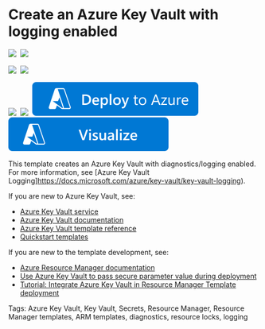 # Create an Azure Key Vault with logging enabled

<IMG SRC="https://azurequickstartsservice.blob.core.windows.net/badges/201-key-vault-with-logging-create/PublicLastTestDate.svg" />&nbsp;
<IMG SRC="https://azurequickstartsservice.blob.core.windows.net/badges/201-key-vault-with-logging-create/PublicDeployment.svg" />&nbsp;

<IMG SRC="https://azurequickstartsservice.blob.core.windows.net/badges/201-key-vault-with-logging-create/FairfaxLastTestDate.svg" />&nbsp;
<IMG SRC="https://azurequickstartsservice.blob.core.windows.net/badges/201-key-vault-with-logging-create/FairfaxDeployment.svg" />&nbsp;

<IMG SRC="https://azurequickstartsservice.blob.core.windows.net/badges/201-key-vault-with-logging-create/BestPracticeResult.svg" />&nbsp;
<IMG SRC="https://azurequickstartsservice.blob.core.windows.net/badges/201-key-vault-with-logging-create/CredScanResult.svg" />&nbsp;
<a href="https://portal.azure.com/#create/Microsoft.Template/uri/https%3A%2F%2Fraw.githubusercontent.com%2FAzure%2Fazure-quickstart-templates%2Fmaster%2F201-key-vault-with-logging-create%2Fazuredeploy.json" target="_blank">
    <img src="https://raw.githubusercontent.com/Azure/azure-quickstart-templates/master/1-CONTRIBUTION-GUIDE/images/deploytoazure.svg"/>
</a>
<a href="http://armviz.io/#/?load=https%3A%2F%2Fraw.githubusercontent.com%2FAzure%2Fazure-quickstart-templates%2Fmaster%2F201-key-vault-with-logging-create%2Fazuredeploy.json" target="_blank">
    <img src="https://raw.githubusercontent.com/Azure/azure-quickstart-templates/master/1-CONTRIBUTION-GUIDE/images/visualizebutton.svg"/>
</a>

This template creates an Azure Key Vault with diagnostics/logging enabled. For more information, see [Azure Key Vault Logging]https://docs.microsoft.com/azure/key-vault/key-vault-logging).

If you are new to Azure Key Vault, see:

- [Azure Key Vault service](https://azure.microsoft.com/services/key-vault/)
- [Azure Key Vault documentation](https://docs.microsoft.com/azure/key-vault/)
- [Azure Key Vault template reference](https://docs.microsoft.com/azure/templates/microsoft.keyvault/allversions)
- [Quickstart templates](https://azure.microsoft.com/resources/templates/?resourceType=Microsoft.Keyvault)

If you are new to the template development, see:

- [Azure Resource Manager documentation](https://docs.microsoft.com/en-us/azure/azure-resource-manager/)
- [Use Azure Key Vault to pass secure parameter value during deployment](https://docs.microsoft.com/azure/azure-resource-manager/resource-manager-keyvault-parameter)
- [Tutorial: Integrate Azure Key Vault in Resource Manager Template deployment](https://docs.microsoft.com/azure/azure-resource-manager/resource-manager-tutorial-use-key-vault)

Tags: Azure Key Vault, Key Vault, Secrets, Resource Manager, Resource Manager templates, ARM templates, diagnostics, resource locks, logging

